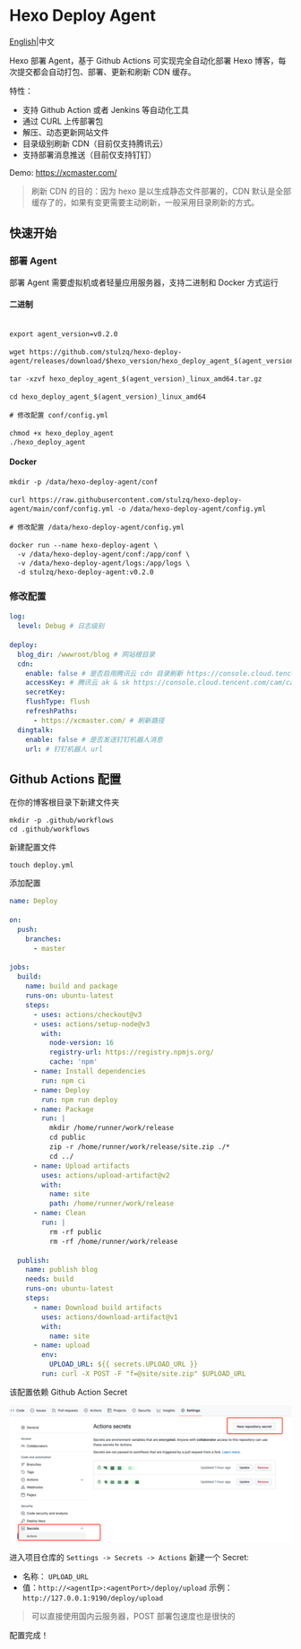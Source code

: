 # Hexo Deploy Agent

[English](README.md)|中文

Hexo 部署 Agent，基于 Github Actions 可实现完全自动化部署 Hexo 博客，每次提交都会自动打包、部署、更新和刷新 CDN 缓存。

特性：

- 支持 Github Action 或者 Jenkins 等自动化工具
- 通过 CURL 上传部署包
- 解压、动态更新网站文件
- 目录级别刷新 CDN（目前仅支持腾讯云）
- 支持部署消息推送（目前仅支持钉钉）

Demo: https://xcmaster.com/

>刷新 CDN 的目的：因为 hexo 是以生成静态文件部署的，CDN 默认是全部缓存了的，如果有变更需要主动刷新，一般采用目录刷新的方式。

## 快速开始

### 部署 Agent

部署 Agent 需要虚拟机或者轻量应用服务器，支持二进制和 Docker 方式运行

#### 二进制

````shell

export agent_version=v0.2.0

wget https://github.com/stulzq/hexo-deploy-agent/releases/download/$hexo_version/hexo_deploy_agent_$(agent_version)_linux_amd64.tar.gz

tar -xzvf hexo_deploy_agent_$(agent_version)_linux_amd64.tar.gz

cd hexo_deploy_agent_$(agent_version)_linux_amd64

# 修改配置 conf/config.yml

chmod +x hexo_deploy_agent
./hexo_deploy_agent

````

#### Docker

````shell
mkdir -p /data/hexo-deploy-agent/conf

curl https://raw.githubusercontent.com/stulzq/hexo-deploy-agent/main/conf/config.yml -o /data/hexo-deploy-agent/config.yml

# 修改配置 /data/hexo-deploy-agent/config.yml

docker run --name hexo-deploy-agent \
  -v /data/hexo-deploy-agent/conf:/app/conf \
  -v /data/hexo-deploy-agent/logs:/app/logs \
  -d stulzq/hexo-deploy-agent:v0.2.0

````

### 修改配置

````yaml
log:
  level: Debug # 日志级别

deploy:
  blog_dir: /wwwroot/blog # 网站根目录
  cdn:
    enable: false # 是否启用腾讯云 cdn 目录刷新 https://console.cloud.tencent.com/cdn/refresh
    accessKey: # 腾讯云 ak & sk https://console.cloud.tencent.com/cam/capi
    secretKey:
    flushType: flush
    refreshPaths:
      - https://xcmaster.com/ # 刷新路径
  dingtalk:
    enable: false # 是否发送钉钉机器人消息
    url: # 钉钉机器人 url
````

## Github Actions 配置

在你的博客根目录下新建文件夹

````shell
mkdir -p .github/workflows
cd .github/workflows
````

新建配置文件

````shell
touch deploy.yml
````

添加配置

````yaml
name: Deploy

on:
  push:
    branches:
      - master

jobs:
  build:
    name: build and package
    runs-on: ubuntu-latest
    steps:
      - uses: actions/checkout@v3
      - uses: actions/setup-node@v3
        with:
          node-version: 16
          registry-url: https://registry.npmjs.org/
          cache: 'npm'
      - name: Install dependencies
        run: npm ci
      - name: Deploy
        run: npm run deploy
      - name: Package
        run: |
          mkdir /home/runner/work/release
          cd public
          zip -r /home/runner/work/release/site.zip ./*
          cd ../
      - name: Upload artifacts
        uses: actions/upload-artifact@v2
        with:
          name: site
          path: /home/runner/work/release
      - name: Clean
        run: |
          rm -rf public
          rm -rf /home/runner/work/release

  publish:
    name: publish blog
    needs: build
    runs-on: ubuntu-latest
    steps:
      - name: Download build artifacts
        uses: actions/download-artifact@v1
        with:
          name: site
      - name: upload
        env:
          UPLOAD_URL: ${{ secrets.UPLOAD_URL }}
        run: curl -X POST -F "f=@site/site.zip" $UPLOAD_URL

````

该配置依赖 Github Action Secret

![img.png](img/img.png)

进入项目仓库的 `Settings -> Secrets -> Actions` 新建一个 Secret:

- 名称： `UPLOAD_URL`
- 值：`http://<agentIp>:<agentPort>/deploy/upload` 示例：`http://127.0.0.1:9190/deploy/upload`

> 可以直接使用国内云服务器，POST 部署包速度也是很快的

配置完成！



